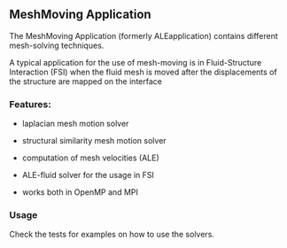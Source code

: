## MeshMoving Application

The MeshMoving Application (formerly ALEapplication) contains different mesh-solving techniques.

A typical application for the use of mesh-moving is in Fluid-Structure Interaction (FSI) when the fluid mesh is moved after the displacements of the structure are mapped on the interface

### Features:

- laplacian mesh motion solver

- structural similarity mesh motion solver

- computation of mesh velocities (ALE)

- ALE-fluid solver for the usage in FSI

- works both in OpenMP and MPI

### Usage

Check the tests for examples on how to use the solvers.